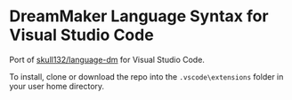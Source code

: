 # DreamMaker Language Syntax for Visual Studio Code

Port of [skull132/language-dm](https://github.com/skull132/language-dm/tree/personal-use) for Visual Studio Code.

To install, clone or download the repo into the `.vscode\extensions` folder in your user home directory.